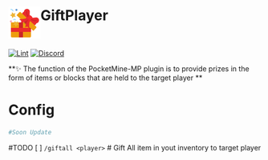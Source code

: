 <h1>GiftPlayer<img src="asset/images.png" height="64" width="64" align="left"></img></h1><br/>


[![Lint](https://poggit.pmmp.io/ci.shield/MyFreds/GiftPlayer/GiftPlayer)](https://poggit.pmmp.io/ci/MyFreds/GiftPlayer/GiftPlayer)
[![Discord](https://img.shields.io/discord/979551565415346297.svg?label=&logo=discord&logoColor=ffffff&color=7389D8&labelColor=6A7EC2)](https://discord.gg/pKA9njAwyX)

**✨ The function of the PocketMine-MP plugin is to provide prizes in the form of items or blocks that are held to the target player **

# Config

```yaml
#Soon Update
```

#TODO
[ ] ```/giftall <player>``` # Gift All item in yout inventory to target player
